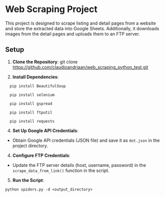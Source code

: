 # Web Scraping Project

This project is designed to scrape listing and detail pages from a website and store the extracted data into Google Sheets. Additionally, it downloads images from the detail pages and uploads them to an FTP server.

## Setup

1. **Clone the Repository**: 
git clone https://github.com/claudioandriaan/web_scraping_python_test.git 

2. **Install Dependencies**:
```
  pip install BeautifulSoup
  
  pip install selenium 
  
  pip install gspread 
  
  pip install ftputil 
  
  pip install requests 

``` 

4. **Set Up Google API Credentials**:
- Obtain Google API credentials (JSON file) and save it as `dot.json` in the project directory.

4. **Configure FTP Credentials**:
- Update the FTP server details (host, username, password) in the `scrape_data_from_link()` function in the script.

5. **Run the Script**:
```
python spiders.py -d <output_directory>
```
